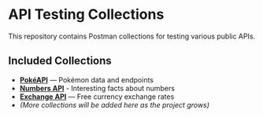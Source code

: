 # API Testing Collections

This repository contains Postman collections for testing various public APIs.

## Included Collections

- **[PokéAPI](https://pokeapi.co/docs/v2)** — Pokémon data and endpoints
- **[Numbers API](http://numbersapi.com/#42)** - Interesting facts about numbers
- **[Exchange API](https://github.com/fawazahmed0/exchange-api)** — Free currency exchange rates
- *(More collections will be added here as the project grows)*

